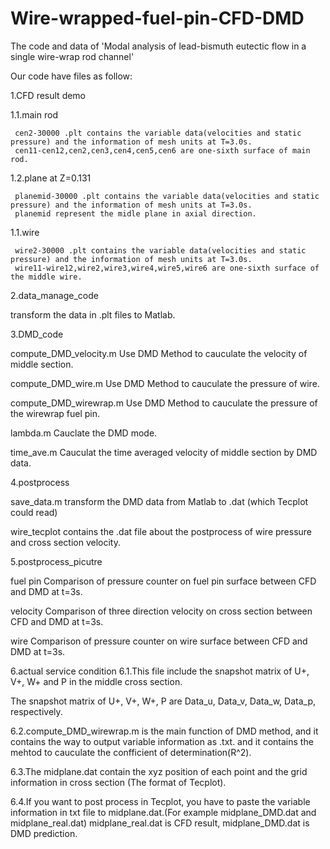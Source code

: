 # Wire-wrapped-fuel-pin-CFD-DMD
The code and data of 'Modal analysis of lead-bismuth eutectic flow  in a single wire-wrap rod channel'

Our code have files as follow:

1.CFD result demo

  1.1.main rod
  
     cen2-30000 .plt contains the variable data(velocities and static pressure) and the information of mesh units at T=3.0s. 
     cen11-cen12,cen2,cen3,cen4,cen5,cen6 are one-sixth surface of main rod.
     
  1.2.plane at Z=0.131
  
     planemid-30000 .plt contains the variable data(velocities and static pressure) and the information of mesh units at T=3.0s. 
     planemid represent the midle plane in axial direction.
     
  1.1.wire
  
     wire2-30000 .plt contains the variable data(velocities and static pressure) and the information of mesh units at T=3.0s. 
     wire11-wire12,wire2,wire3,wire4,wire5,wire6 are one-sixth surface of the middle wire.
     
2.data_manage_code

   transform the data in .plt files to Matlab.
   
3.DMD_code

   compute_DMD_velocity.m
   Use DMD Method to cauculate the velocity of middle section.

   compute_DMD_wire.m
   Use DMD Method to cauculate the pressure of wire.

   compute_DMD_wirewrap.m
   Use DMD Method to cauculate the pressure of the wirewrap fuel pin.

   lambda.m
   Cauclate the DMD mode.

   time_ave.m
   Cauculat the time averaged velocity of middle section by DMD data.
   
4.postprocess

   save_data.m
   transform the DMD data from Matlab to .dat (which Tecplot could read)

   wire_tecplot
   contains the .dat file about the postprocess of wire pressure and cross section velocity.
   
5.postprocess_picutre

   fuel pin
   Comparison of pressure counter on fuel pin surface between CFD and DMD at t=3s.

   velocity
   Comparison of three direction velocity on cross section between CFD and DMD at t=3s.

   wire
   Comparison of pressure counter on wire surface between CFD and DMD at t=3s.
   
6.actual service condition
6.1.This file include the snapshot matrix of U+, V+, W+ and P in the middle cross section.
  
  The snapshot matrix of U+, V+, W+, P are Data_u, Data_v, Data_w, Data_p, respectively.
  
6.2.compute_DMD_wirewrap.m is the main function of DMD method, and it contains the way to output variable information as .txt.
  and it contains the mehtod to cauculate the confficient of determination(R^2).

6.3.The midplane.dat contain the xyz position of each point and the grid information in cross section (The format of Tecplot).

6.4.If you want to post process in Tecplot, you have to paste the variable information in txt file to midplane.dat.(For example midplane_DMD.dat and midplane_real.dat)
  midplane_real.dat is CFD result, midplane_DMD.dat is DMD prediction.
